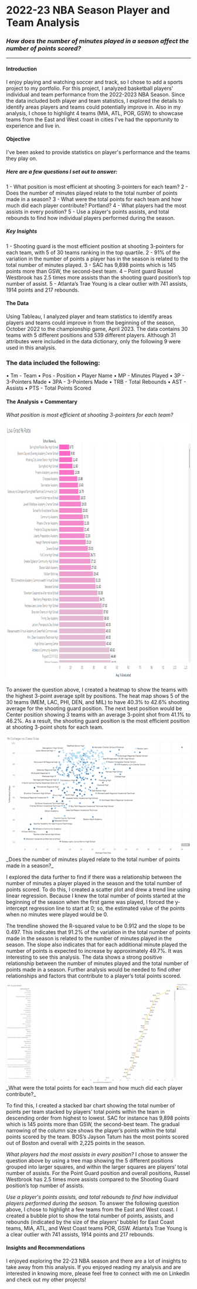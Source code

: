 # 2022-23 NBA Season Player and Team Analysis

### _How does the number of minutes played in a season affect the number of points scored?_
---


#### Introduction
I enjoy playing and watching soccer and track, so I chose to add a sports project to my portfolio. For this project, I analyzed basketball players' individual and team performance from the 2022-2023 NBA Season. Since the data included both player and team statistics, I explored the details to identify areas players and teams could potentially improve in. Also in my analysis, I chose to highlight 4 teams (MIA, ATL, POR, GSW) to showcase teams from the East and West coast in cities I've had the opportunity to experience and live in. 

#### Objective
I've been asked to provide statistics on player's performance and the teams they play on.

##### Here are a few questions I set out to answer:

1 - What position is most efficient at shooting 3-pointers for each team?
2 - Does the number of minutes played relate to the total number of points made in a season?
3 - What were the total points for each team and how much did each player contribute? Portland?
4 - What players had the most assists in every position?
5 - Use a player's points assists, and total rebounds to find how individual players performed during the season.


##### Key Insights

1 - Shooting guard is the most efficient position at shooting 3-pointers for each team, with 5 of 30 teams ranking in the top quartile.
2 - 91% of the variation in the number of points a player has in the season is related to the total number of minutes played.
3 - SAC has 9,898 points which is 145 points more than GSW, the second-best team.
4 – Point guard Russel Westbrook has 2.5 times more assists than the shooting guard position’s top number of assist.
5 - Atlanta’s Trae Young is a clear outlier with 741 assists, 1914 points and 217 rebounds.

#### The Data
Using Tableau, I analyzed player and team statistics to identify areas players and teams could improve in from the beginning of the season, October 2022 to the championship game, April 2023. The data contains 30 teams with 5 different positions and 539 different players. Although 31 attributes were included in the data dictionary, only the following 9 were used in this analysis.

### The data included the following:

• Tm - Team
•	Pos - Position
•	Player Name
•	MP - Minutes Played
•	3P - 3-Pointers Made
•	3PA - 3-Pointers Made
•	TRB - Total Rebounds
•	AST - Assists
•	PTS - Total Points Scored

#### The Analysis + Commentary
_What position is most efficient at shooting 3-pointers for each team?_

<img src="images/Low Grad Percent Rate Bar Chart.png" alt="Bar Chart showing low graduation rate" width="700" height="700">

To answer the question above, I created a heatmap to show the teams with the highest 3-point average split by positions. The heat map shows 5 of the 30 teams (MEM, LAC, PHI, DEN, and MIL) to have 40.3% to 42.6% shooting average for the shooting guard position. The next best position would be Center position showing 3 teams with an average 3-point shot from 41.1% to 46.2%. As a result, the shooting guard position is the most efficient position at shooting 3-point shots for each team. 

<img src="images/Avg Class Size vs Attending College Scatter Plot.png"/>
_Does the number of minutes played relate to the total number of points made in a season?_

I explored the data further to find if there was a relationship between the number of minutes a player played in the season and the total number of points scored. To do this, I created a scatter plot and drew a trend line using linear regression. Because I knew the total number of points started at the beginning of the season when the first game was played, I forced the y-intercept regression line to start at 0; so, the estimated value of the points when no minutes were played would be 0.

The trendline showed the R-squared value to be 0.912 and the slope to be 0.497. This indicates that 91.2% of the variation in the total number of points made in the season is related to the number of minutes played in the season. The slope also indicates that for each additional minute played the number of points is expected to increase by approximately 49.7%. It was interesting to see this analysis. The data shows a strong positive relationship between the number of minutes played and the total number of points made in a season. Further analysis would be needed to find other relationships and factors that contribute to a player’s total points scored. 

<img src="images/Avg Passing 4th Grade Math Line Chart.png"/>
_What were the total points for each team and how much did each player contribute?_

To find this, I created a stacked bar chart showing the total number of points per team stacked by players’ total points within the team in descending order from highest to lowest. SAC for instance has 9,898 points which is 145 points more than GSW, the second-best team. The gradual narrowing of the column size shows the player’s points within the total points scored by the team. BOS’s Jayson Tatum has the most points scored out of Boston and overall with 2,225 points in the season.  

_What players had the most assists in every position?_
I chose to answer the question above by using a tree map showing the 5 different positions grouped into larger squares, and within the larger squares are players’ total number of assists. For the Point Guard position and overall positions, Russel Westbrook has 2.5 times more assists compared to the Shooting Guard position’s top number of assists. 

_Use a player's points assists, and total rebounds to find how individual players performed during the season._
To answer the following question above, I chose to highlight a few teams from the East and West coast. I created a bubble plot to show the total number of points, assists, and rebounds (indicated by the size of the players' bubble) for East Coast teams, MIA, ATL, and West Coast teams POR, GSW.  Atlanta’s Trae Young is a clear outlier with 741 assists, 1914 points and 217 rebounds. 

#### Insights and Recommendations
I enjoyed exploring the 22-23 NBA season and there are a lot of insights to take away from this analysis. If you  enjoyed reading my analysis and are interested in knowing more, please feel free to connect with me on LinkedIn and check out my other projects!
